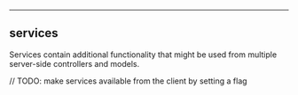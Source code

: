 -------------
services 
-------------

Services contain additional functionality that might be used from multiple 
server-side controllers and models.

// TODO: make services available from the client by setting a flag